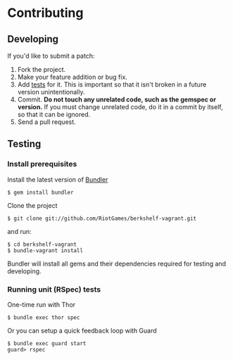 # Contributing

## Developing

If you'd like to submit a patch:

1. Fork the project.
2. Make your feature addition or bug fix.
3. Add [tests](#testing) for it. This is important so that it isn't broken in a
   future version unintentionally.
4. Commit. **Do not touch any unrelated code, such as the gemspec or version.**
   If you must change unrelated code, do it in a commit by itself, so that it
   can be ignored.
5. Send a pull request.

## Testing

### Install prerequisites

Install the latest version of [Bundler](http://gembundler.com)

    $ gem install bundler

Clone the project

    $ git clone git://github.com/RiotGames/berkshelf-vagrant.git

and run:

    $ cd berkshelf-vagrant
    $ bundle-vagrant install

Bundler will install all gems and their dependencies required for testing and developing.

### Running unit (RSpec) tests

One-time run with Thor

    $ bundle exec thor spec

Or you can setup a quick feedback loop with Guard

    $ bundle exec guard start
    guard> rspec
